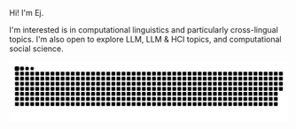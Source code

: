 
Hi! I'm Ej.

I'm interested is in computational linguistics and particularly cross-lingual topics.
I'm also open to explore LLM, LLM & HCI topics, and computational social science.



![亮色](https://raw.githubusercontent.com/Cyber-E-J/Cyber-E-J/f1a52e187e36cc1d99692f0d38c6b0940492bd77/github-contribution-grid-snake.svg)
<!-- ![暗色](https://raw.githubusercontent.com/Cyber-E-J/Cyber-E-J/output/github-contribution-grid-snake-dark.svg) -->
